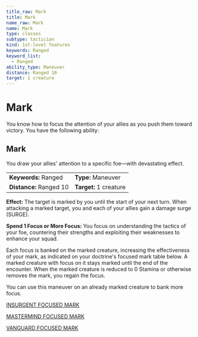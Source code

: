 ```yaml
---
title_raw: Mark
title: Mark
name_raw: Mark
name: Mark
type: classes
subtype: tactician
kind: 1st-level features
keywords: Ranged
keyword_list:
  - Ranged
ability_type: Maneuver
distance: Ranged 10
target: 1 creature
---
```


# Mark

You know how to focus the attention of your allies as you push them toward victory. You have the following ability:

## Mark

You draw your allies' attention to a specific foe—with devastating effect.

|                         |                        |
| :---------------------- | :--------------------- |
| **Keywords:** Ranged    | **Type:** Maneuver     |
| **Distance:** Ranged 10 | **Target:** 1 creature |

**Effect:** The target is marked by you until the start of your next turn. When attacking a marked target, you and each of your allies gain a damage surge (SURGE).

**Spend 1 Focus or More Focus:** You focus on understanding the tactics of your foe, countering their strengths and exploiting their weaknesses to enhance your squad.

Each focus is banked on the marked creature, increasing the effectiveness of your mark, as indicated on your doctrine's focused mark table below. A marked creature with focus on it stays marked until the end of the encounter. When the marked creature is reduced to 0 Stamina or otherwise removes the mark, you regain the focus.

You can use this maneuver on an already marked creature to bank more focus.

[INSURGENT FOCUSED MARK](./Insurgent%20Focused%20Mark.md)

[MASTERMIND FOCUSED MARK](./Mastermind%20Focused%20Mark.md)

[VANGUARD FOCUSED MARK](./Vanguard%20Focused%20Mark.md)
